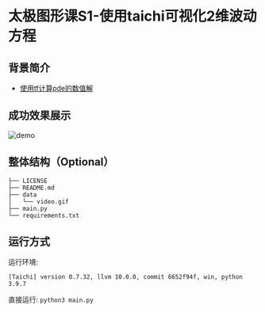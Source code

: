 # 太极图形课S1-使用taichi可视化2维波动方程

## 背景简介

- [使用tf计算pde的数值解](https://zhuanlan.zhihu.com/p/86958128)

## 成功效果展示

![demo](./data/video.gif)

## 整体结构（Optional）

```
├── LICENSE
├── README.md
├── data
│   └── video.gif
├── main.py
└── requirements.txt
```

## 运行方式

运行环境:

```
[Taichi] version 0.7.32, llvm 10.0.0, commit 6652f94f, win, python 3.9.7
```

直接运行: `python3 main.py`
